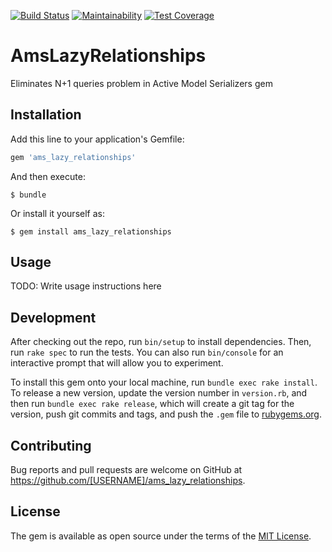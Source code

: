 [![Build Status](https://travis-ci.org/Bajena/ams_lazy_relationships.svg?branch=master)](https://travis-ci.org/Bajena/ams_lazy_relationships)
[![Maintainability](https://api.codeclimate.com/v1/badges/c21b988e09db63396309/maintainability)](https://codeclimate.com/github/Bajena/ams_lazy_relationships/maintainability)
[![Test Coverage](https://api.codeclimate.com/v1/badges/c21b988e09db63396309/test_coverage)](https://codeclimate.com/github/Bajena/ams_lazy_relationships/test_coverage)

# AmsLazyRelationships

Eliminates N+1 queries problem in Active Model Serializers gem

## Installation

Add this line to your application's Gemfile:

```ruby
gem 'ams_lazy_relationships'
```

And then execute:

    $ bundle

Or install it yourself as:

    $ gem install ams_lazy_relationships

## Usage

TODO: Write usage instructions here

## Development

After checking out the repo, run `bin/setup` to install dependencies. Then, run `rake spec` to run the tests. You can also run `bin/console` for an interactive prompt that will allow you to experiment.

To install this gem onto your local machine, run `bundle exec rake install`. To release a new version, update the version number in `version.rb`, and then run `bundle exec rake release`, which will create a git tag for the version, push git commits and tags, and push the `.gem` file to [rubygems.org](https://rubygems.org).

## Contributing

Bug reports and pull requests are welcome on GitHub at https://github.com/[USERNAME]/ams_lazy_relationships.

## License

The gem is available as open source under the terms of the [MIT License](https://opensource.org/licenses/MIT).
